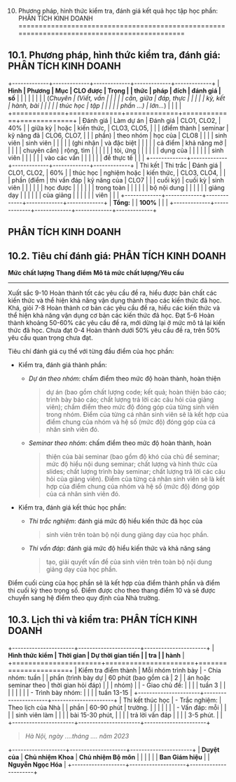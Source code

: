 10. Phương pháp, hình thức kiểm tra, đánh giá kết quả học tập học phần: PHÂN TÍCH KINH DOANH
============================================================================================

10.1. Phương pháp, hình thức kiểm tra, đánh giá: PHÂN TÍCH KINH DOANH
---------------------------------------------------------------------

+-------------+-------------+-------------+-------------+-------------+
| **Hình      | **Phương    | **Mục       | **CLO được  | **Trọng     |
| thức**      | pháp**      | đích**      | đánh giá**  | số**        |
|             |             |             |             |             |
| (*Chuyên    | (*Viết, vấn |             |             |             |
| cần, giữa   | đáp, thực   |             |             |             |
| kỳ, kết     | hành, bài   |             |             |             |
| thúc học    | tập         |             |             |             |
| phần ...*)  | lớn...*)    |             |             |             |
+=============+=============+=============+=============+=============+
| Đánh giá    | Làm dự án   | Đánh giá    | CLO1, CLO2, | 40%         |
| giữa kỳ     | hoặc        | kiến thức,  | CLO3, CLO5, |             |
| (điểm thành | seminar     | kỹ năng đã  | CLO6, CLO7, |             |
| phần)       | theo nhóm   | học của     | CLO8        |             |
|             | sinh viên   | sinh viên   |             |             |
|             | (ghi nhận   | và đặc biệt |             |             |
|             | cả điểm     | khả năng mở |             |             |
|             | chuyên cần) | rộng, tìm   |             |             |
|             |             | tòi, ứng    |             |             |
|             |             | dụng của    |             |             |
|             |             | sinh viên   |             |             |
|             |             | vào các vấn |             |             |
|             |             | đề thực tế  |             |             |
+-------------+-------------+-------------+-------------+-------------+
| Thi kết     | Thi trắc    | Đánh giá    | CLO1, CLO2, | 60%         |
| thúc học    | nghiệm hoặc | kiến thức,  | CLO3, CLO4, |             |
| phần (điểm  | thi vấn đáp | kỹ năng của | CLO7        |             |
| cuối kỳ)    | cuối kỳ     | sinh viên   |             |             |
|             |             | học được    |             |             |
|             |             | trong toàn  |             |             |
|             |             | bộ nội dung |             |             |
|             |             | giảng dạy   |             |             |
|             |             | của giảng   |             |             |
|             |             | viên        |             |             |
+-------------+-------------+-------------+-------------+-------------+
| **Tổng:**   |             | **100%**    |             |             |
+-------------+-------------+-------------+-------------+-------------+

 PHÂN TÍCH KINH DOANH
--------------------

10.2. Tiêu chí đánh giá: PHÂN TÍCH KINH DOANH
---------------------------------------------

  **Mức chất lượng**   **Thang điểm**   **Mô tả mức chất lượng/Yêu cầu**
  -------------------- ---------------- -----------------------------------------------------------------------------------------------------------------------------------
  Xuất sắc             9-10             Hoàn thành tốt các yêu cầu đề ra, hiểu được bản chất các kiến thức và thể hiện khả năng vận dụng thành thạo các kiến thức đã học.
  Khá, giỏi            7-8              Hoàn thành cơ bản các yêu cầu đề ra, hiểu các kiến thức và thể hiện khả năng vận dụng cơ bản các kiến thức đã học.
  Đạt                  5-6              Hoàn thành khoảng 50-60% các yêu cầu đề ra, mới dừng lại ở mức mô tả lại kiến thức đã học.
  Chưa đạt             0-4              Hoàn thành dưới 50% yêu cầu đề ra, trên 50% yêu cầu quan trọng chưa đạt.

Tiêu chí đánh giá cụ thể với từng đầu điểm của học phần:

-   Kiểm tra, đánh giá thành phần:

    -   *Dự án theo nhóm*: chấm điểm theo mức độ hoàn thành, hoàn thiện
        > dự án (bao gồm chất lượng code; kết quả; hoàn thiện báo cáo;
        > trình bày báo cáo; chất lượng trả lời các câu hỏi của giảng
        > viên); chấm điểm theo mức độ đóng góp của từng sinh viên trong
        > nhóm. Điểm của từng cá nhân sinh viên sẽ là kết hợp của điểm
        > chung của nhóm và hệ số (mức độ) đóng góp của cá nhân sinh
        > viên đó.

    -   *Seminar theo nhóm*: chấm điểm theo mức độ hoàn thành, hoàn
        > thiện của bài seminar (bao gồm độ khó của chủ đề seminar; mức
        > độ hiểu nội dung seminar; chất lượng và hình thức của slides;
        > chất lượng trình bày seminar; chất lượng trả lời các câu hỏi
        > của giảng viên). Điểm của từng cá nhân sinh viên sẽ là kết hợp
        > của điểm chung của nhóm và hệ số (mức độ) đóng góp của cá nhân
        > sinh viên đó.

-   Kiểm tra, đánh giá kết thúc học phần:

    -   *Thi trắc nghiệm*: đánh giá mức độ hiểu kiến thức đã học của
        > sinh viên trên toàn bộ nội dung giảng dạy của học phần.

    -   *Thi vấn đáp*: đánh giá mức độ hiểu kiến thức và khả năng sáng
        > tạo, giải quyết vấn đề của sinh viên trên toàn bộ nội dung
        > giảng dạy của học phần.

Điểm cuối cùng của học phần sẽ là kết hợp của điểm thành phần và điểm
thi cuối kỳ theo trọng số. Điểm được cho theo thang điểm 10 và sẽ được
chuyển sang hệ điểm theo quy định của Nhà trường.

10.3. Lịch thi và kiểm tra: PHÂN TÍCH KINH DOANH
------------------------------------------------

+----------------------+----------------------+----------------------+
| **Hình thức kiểm     | **Thời gian**        | **Dự thời gian tiến  |
| tra**                |                      | hành**               |
+======================+======================+======================+
| Kiểm tra điểm thành  | Mỗi nhóm trình bày   | -   Chia nhóm: tuần  |
| phần (trình bày dự   | 60 phút (bao gồm cả  |     2                |
| án hoặc seminar theo | thời gian hỏi đáp)   |                      |
| nhóm)                |                      | -   Giao chủ đề:     |
|                      |                      |     tuần 3           |
|                      |                      |                      |
|                      |                      | -   Trình bày nhóm:  |
|                      |                      |     tuần 13-15       |
+----------------------+----------------------+----------------------+
| Thi kết thúc học     | -   Trắc nghiệm:     | Theo lịch của Nhà    |
| phần                 |     60-90 phút       | trường.              |
|                      |                      |                      |
|                      | -   Vấn đáp: mỗi     |                      |
|                      |     sinh viên làm    |                      |
|                      |     bài 15-30 phút,  |                      |
|                      |     trả lời vấn đáp  |                      |
|                      |     3-5 phút.        |                      |
+----------------------+----------------------+----------------------+

> *Hà Nội, ngày ....tháng .... năm 2023*

+-------------------+--------------------+----------------------+
| **Duyệt của**     | **Chủ nhiệm Khoa** | **Chủ nhiệm Bộ môn** |
|                   |                    |                      |
| **Ban Giám hiệu** |                    | **Nguyễn Ngọc Hóa**  |
+-------------------+--------------------+----------------------+
